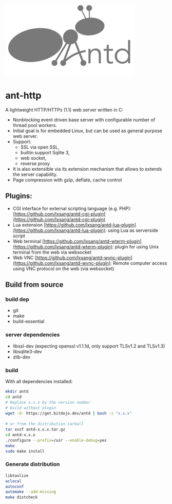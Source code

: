 ![Logo](https://github.com/lxsang/ant-http/raw/master/ant-logo.png)
# ant-http

A lightweight HTTP/HTTPs (1.1) web server written in  C:
- Nonblocking event driven base server with configurable number of thread pool workers.
- Initial goal is for embedded Linux, but can be used as general purpose web server. 
- Support:
  - SSL via open SSL,
  - builtin support Sqlite 3,
  - web socket,
  - reverse proxy
- It is also extensible via its extension mechanism that allows to extends the server capability.
- Page compression with gzip, deflate, cache control

## Plugins:
* CGI interface for external scripting language (e.g. PHP): [https://github.com/lxsang/antd-cgi-plugin](https://github.com/lxsang/antd-cgi-plugin)
* Lua extension [https://github.com/lxsang/antd-lua-plugin](https://github.com/lxsang/antd-lua-plugin): using Lua as serverside script
* Web terminal [https://github.com/lxsang/antd-wterm-plugin](https://github.com/lxsang/antd-wterm-plugin): plugin for using Unix terminal from the web via websocket
* Web VNC [https://github.com/lxsang/antd-wvnc-plugin](https://github.com/lxsang/antd-wvnc-plugin): Remote computer access using VNC protocol on the web (via websocket)

## Build from source
### build dep
* git
* make
* build-essential

### server dependencies
* libssl-dev (expecting openssl v1.1.1d, only support TLSv1.2 and TLSv1.3)
* libsqlite3-dev
* zlib-dev

### build
With all dependencies installed:

```bash
mkdir antd
cd antd
# Replace x.x.x by the version number
# build without plugin
wget -O- https://get.bitdojo.dev/antd | bash -s "x.x.x"

# or from the distribution tarball
tar xvzf antd-x.x.x.tar.gz
cd antd-x.x.x
./configure --prefix=/usr --enable-debug=yes
make
sudo make install
```
### Generate distribution
```sh
libtoolize
aclocal
autoconf
automake --add-missing
make distcheck
``` 
